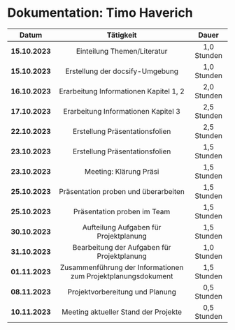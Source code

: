 # Dokumentation: Timo Haverich

|     Datum      |               Tätigkeit                                                  |    Dauer    
|:--------------:|:------------------------------------------------------------------------:|:-----------:|
| **15.10.2023** | Einteilung Themen/Literatur                                              | 1,0 Stunden | 
| **15.10.2023** | Erstellung der docsify-Umgebung                                          | 1,0 Stunden | 
| **16.10.2023** | Erarbeitung Informationen Kapitel 1, 2                                   | 2,0 Stunden | 
| **17.10.2023** | Erarbeitung Informationen Kapitel 3                                      | 2,5 Stunden | 
| **22.10.2023** | Erstellung Präsentationsfolien                                           | 2,5 Stunden | 
| **23.10.2023** | Erstellung Präsentationsfolien                                           | 1,5 Stunden | 
| **23.10.2023** | Meeting: Klärung Präsi                                                   | 1,5 Stunden |
| **25.10.2023** | Präsentation proben und überarbeiten                                     | 1,5 Stunden |
| **25.10.2023** | Präsentation proben im Team                                              | 1,5 Stunden |
| **30.10.2023** | Aufteilung Aufgaben für Projektplanung                                   | 1,5 Stunden |
| **31.10.2023** | Bearbeitung der Aufgaben für Projektplanung                              | 1,0 Stunden |
| **01.11.2023** | Zusammenführung der Informationen zum Projektplanungsdokument            | 1,5 Stunden |
| **08.11.2023** | Projektvorbereitung und Planung                                          | 0,5 Stunden |
| **10.11.2023** | Meeting aktueller Stand der Projekte                                     | 0,5 Stunden |

